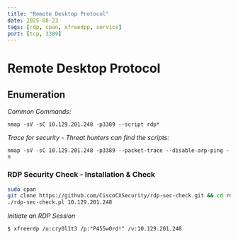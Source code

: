 ```yaml
---
title: "Remote Desktop Protocol"
date: 2025-08-23
tags: [rdp, cpan, xfreedpp, service]
port: [tcp, 3389]
---
```


# Remote Desktop Protocol

## Enumeration

*Common Commands:*

`nmap -sV -sC 10.129.201.248 -p3389 --script rdp*`

*Trace for security - Threat hunters can find the scripts:*

`nmap -sV -sC 10.129.201.248 -p3389 --packet-trace --disable-arp-ping -n`

### RDP Security Check - Installation & Check

```bash
sudo cpan
git clone https://github.com/CiscoCXSecurity/rdp-sec-check.git && cd rdp-sec-check
./rdp-sec-check.pl 10.129.201.248
```

*Initiate an RDP Session*

`$ xfreerdp /u:cry0l1t3 /p:"P455w0rd!" /v:10.129.201.248`